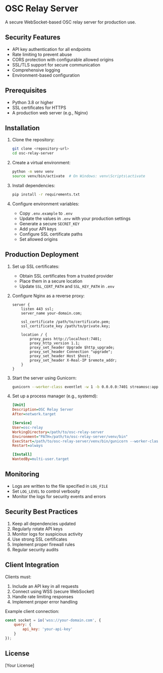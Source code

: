 # OSC Relay Server

A secure WebSocket-based OSC relay server for production use.

## Security Features

- API key authentication for all endpoints
- Rate limiting to prevent abuse
- CORS protection with configurable allowed origins
- SSL/TLS support for secure communication
- Comprehensive logging
- Environment-based configuration

## Prerequisites

- Python 3.8 or higher
- SSL certificates for HTTPS
- A production web server (e.g., Nginx)

## Installation

1. Clone the repository:
   ```bash
   git clone <repository-url>
   cd osc-relay-server
   ```

2. Create a virtual environment:
   ```bash
   python -m venv venv
   source venv/bin/activate  # On Windows: venv\Scripts\activate
   ```

3. Install dependencies:
   ```bash
   pip install -r requirements.txt
   ```

4. Configure environment variables:
   - Copy `.env.example` to `.env`
   - Update the values in `.env` with your production settings
   - Generate a secure `SECRET_KEY`
   - Add your API keys
   - Configure SSL certificate paths
   - Set allowed origins

## Production Deployment

1. Set up SSL certificates:
   - Obtain SSL certificates from a trusted provider
   - Place them in a secure location
   - Update `SSL_CERT_PATH` and `SSL_KEY_PATH` in `.env`

2. Configure Nginx as a reverse proxy:
   ```nginx
   server {
       listen 443 ssl;
       server_name your-domain.com;

       ssl_certificate /path/to/certificate.pem;
       ssl_certificate_key /path/to/private.key;

       location / {
           proxy_pass http://localhost:7401;
           proxy_http_version 1.1;
           proxy_set_header Upgrade $http_upgrade;
           proxy_set_header Connection "upgrade";
           proxy_set_header Host $host;
           proxy_set_header X-Real-IP $remote_addr;
       }
   }
   ```

3. Start the server using Gunicorn:
   ```bash
   gunicorn --worker-class eventlet -w 1 -b 0.0.0.0:7401 streamosc:app
   ```

4. Set up a process manager (e.g., systemd):
   ```ini
   [Unit]
   Description=OSC Relay Server
   After=network.target

   [Service]
   User=osc-relay
   WorkingDirectory=/path/to/osc-relay-server
   Environment="PATH=/path/to/osc-relay-server/venv/bin"
   ExecStart=/path/to/osc-relay-server/venv/bin/gunicorn --worker-class eventlet -w 1 -b 0.0.0.0:7401 streamosc:app
   Restart=always

   [Install]
   WantedBy=multi-user.target
   ```

## Monitoring

- Logs are written to the file specified in `LOG_FILE`
- Set `LOG_LEVEL` to control verbosity
- Monitor the logs for security events and errors

## Security Best Practices

1. Keep all dependencies updated
2. Regularly rotate API keys
3. Monitor logs for suspicious activity
4. Use strong SSL certificates
5. Implement proper firewall rules
6. Regular security audits

## Client Integration

Clients must:
1. Include an API key in all requests
2. Connect using WSS (secure WebSocket)
3. Handle rate limiting responses
4. Implement proper error handling

Example client connection:
```javascript
const socket = io('wss://your-domain.com', {
    query: {
        api_key: 'your-api-key'
    }
});
```

## License

[Your License] 